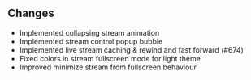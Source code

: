 ## Changes
- Implemented collapsing stream animation
- Implemented stream control popup bubble
- Implemented live stream caching & rewind and fast forward (#674)
- Fixed colors in stream fullscreen mode for light theme
- Improved minimize stream from fullscreen behaviour
